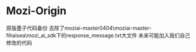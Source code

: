 # Mozi-Origin
原版墨子代码备份
去除了moziai-master0404\moziai-master-fihaisea\mozi_ai_sdk下的response_message.txt大文件
未来可能加入我们自己修改的代码
